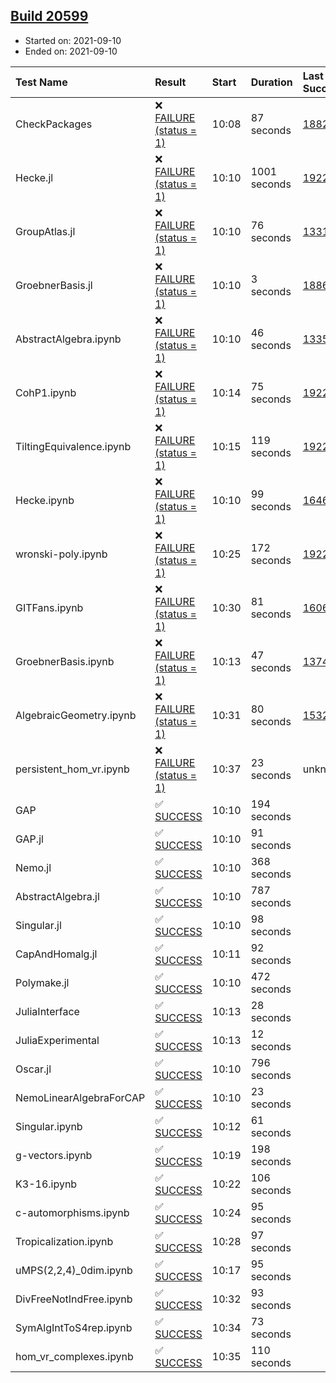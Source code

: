 ## [Build 20599](https://oscarci.mathematik.uni-kl.de/job/oscar/20599/)

* Started on: 2021-09-10
* Ended on: 2021-09-10

| Test Name    | Result | Start | Duration | Last Success | First Failure |
|:-------------|:-------|:------|:---------|:-------------|:--------------|
| CheckPackages | ❌ [FAILURE (status = 1)](https://oscarci.mathematik.uni-kl.de/job/oscar/20599/artifact/logs/build-20599/CheckPackages.log) | 10:08 | 87 seconds | [18822](https://oscarci.mathematik.uni-kl.de/job/oscar/18822/) | [18823](https://oscarci.mathematik.uni-kl.de/job/oscar/18823/) |
| Hecke.jl | ❌ [FAILURE (status = 1)](https://oscarci.mathematik.uni-kl.de/job/oscar/20599/artifact/logs/build-20599/Hecke.jl.log) | 10:10 | 1001 seconds | [19222](https://oscarci.mathematik.uni-kl.de/job/oscar/19222/) | [20152](https://oscarci.mathematik.uni-kl.de/job/oscar/20152/) |
| GroupAtlas.jl | ❌ [FAILURE (status = 1)](https://oscarci.mathematik.uni-kl.de/job/oscar/20599/artifact/logs/build-20599/GroupAtlas.jl.log) | 10:10 | 76 seconds | [13311](https://oscarci.mathematik.uni-kl.de/job/oscar/13311/) | [13312](https://oscarci.mathematik.uni-kl.de/job/oscar/13312/) |
| GroebnerBasis.jl | ❌ [FAILURE (status = 1)](https://oscarci.mathematik.uni-kl.de/job/oscar/20599/artifact/logs/build-20599/GroebnerBasis.jl.log) | 10:10 | 3 seconds | [18864](https://oscarci.mathematik.uni-kl.de/job/oscar/18864/) | [18865](https://oscarci.mathematik.uni-kl.de/job/oscar/18865/) |
| AbstractAlgebra.ipynb | ❌ [FAILURE (status = 1)](https://oscarci.mathematik.uni-kl.de/job/oscar/20599/artifact/logs/build-20599/AbstractAlgebra.ipynb.log) | 10:10 | 46 seconds | [13355](https://oscarci.mathematik.uni-kl.de/job/oscar/13355/) | [13356](https://oscarci.mathematik.uni-kl.de/job/oscar/13356/) |
| CohP1.ipynb | ❌ [FAILURE (status = 1)](https://oscarci.mathematik.uni-kl.de/job/oscar/20599/artifact/logs/build-20599/CohP1.ipynb.log) | 10:14 | 75 seconds | [19222](https://oscarci.mathematik.uni-kl.de/job/oscar/19222/) | [20152](https://oscarci.mathematik.uni-kl.de/job/oscar/20152/) |
| TiltingEquivalence.ipynb | ❌ [FAILURE (status = 1)](https://oscarci.mathematik.uni-kl.de/job/oscar/20599/artifact/logs/build-20599/TiltingEquivalence.ipynb.log) | 10:15 | 119 seconds | [19222](https://oscarci.mathematik.uni-kl.de/job/oscar/19222/) | [20152](https://oscarci.mathematik.uni-kl.de/job/oscar/20152/) |
| Hecke.ipynb | ❌ [FAILURE (status = 1)](https://oscarci.mathematik.uni-kl.de/job/oscar/20599/artifact/logs/build-20599/Hecke.ipynb.log) | 10:10 | 99 seconds | [16463](https://oscarci.mathematik.uni-kl.de/job/oscar/16463/) | [16464](https://oscarci.mathematik.uni-kl.de/job/oscar/16464/) |
| wronski-poly.ipynb | ❌ [FAILURE (status = 1)](https://oscarci.mathematik.uni-kl.de/job/oscar/20599/artifact/logs/build-20599/wronski-poly.ipynb.log) | 10:25 | 172 seconds | [19222](https://oscarci.mathematik.uni-kl.de/job/oscar/19222/) | [20152](https://oscarci.mathematik.uni-kl.de/job/oscar/20152/) |
| GITFans.ipynb | ❌ [FAILURE (status = 1)](https://oscarci.mathematik.uni-kl.de/job/oscar/20599/artifact/logs/build-20599/GITFans.ipynb.log) | 10:30 | 81 seconds | [16068](https://oscarci.mathematik.uni-kl.de/job/oscar/16068/) | [16069](https://oscarci.mathematik.uni-kl.de/job/oscar/16069/) |
| GroebnerBasis.ipynb | ❌ [FAILURE (status = 1)](https://oscarci.mathematik.uni-kl.de/job/oscar/20599/artifact/logs/build-20599/GroebnerBasis.ipynb.log) | 10:13 | 47 seconds | [13748](https://oscarci.mathematik.uni-kl.de/job/oscar/13748/) | [13749](https://oscarci.mathematik.uni-kl.de/job/oscar/13749/) |
| AlgebraicGeometry.ipynb | ❌ [FAILURE (status = 1)](https://oscarci.mathematik.uni-kl.de/job/oscar/20599/artifact/logs/build-20599/AlgebraicGeometry.ipynb.log) | 10:31 | 80 seconds | [15322](https://oscarci.mathematik.uni-kl.de/job/oscar/15322/) | [15323](https://oscarci.mathematik.uni-kl.de/job/oscar/15323/) |
| persistent_hom_vr.ipynb | ❌ [FAILURE (status = 1)](https://oscarci.mathematik.uni-kl.de/job/oscar/20599/artifact/logs/build-20599/persistent_hom_vr.ipynb.log) | 10:37 | 23 seconds | unknown | unknown |
| GAP | ✅ [SUCCESS](https://oscarci.mathematik.uni-kl.de/job/oscar/20599/artifact/logs/build-20599/GAP.log) | 10:10 | 194 seconds |  |  |
| GAP.jl | ✅ [SUCCESS](https://oscarci.mathematik.uni-kl.de/job/oscar/20599/artifact/logs/build-20599/GAP.jl.log) | 10:10 | 91 seconds |  |  |
| Nemo.jl | ✅ [SUCCESS](https://oscarci.mathematik.uni-kl.de/job/oscar/20599/artifact/logs/build-20599/Nemo.jl.log) | 10:10 | 368 seconds |  |  |
| AbstractAlgebra.jl | ✅ [SUCCESS](https://oscarci.mathematik.uni-kl.de/job/oscar/20599/artifact/logs/build-20599/AbstractAlgebra.jl.log) | 10:10 | 787 seconds |  |  |
| Singular.jl | ✅ [SUCCESS](https://oscarci.mathematik.uni-kl.de/job/oscar/20599/artifact/logs/build-20599/Singular.jl.log) | 10:10 | 98 seconds |  |  |
| CapAndHomalg.jl | ✅ [SUCCESS](https://oscarci.mathematik.uni-kl.de/job/oscar/20599/artifact/logs/build-20599/CapAndHomalg.jl.log) | 10:11 | 92 seconds |  |  |
| Polymake.jl | ✅ [SUCCESS](https://oscarci.mathematik.uni-kl.de/job/oscar/20599/artifact/logs/build-20599/Polymake.jl.log) | 10:10 | 472 seconds |  |  |
| JuliaInterface | ✅ [SUCCESS](https://oscarci.mathematik.uni-kl.de/job/oscar/20599/artifact/logs/build-20599/JuliaInterface.log) | 10:13 | 28 seconds |  |  |
| JuliaExperimental | ✅ [SUCCESS](https://oscarci.mathematik.uni-kl.de/job/oscar/20599/artifact/logs/build-20599/JuliaExperimental.log) | 10:13 | 12 seconds |  |  |
| Oscar.jl | ✅ [SUCCESS](https://oscarci.mathematik.uni-kl.de/job/oscar/20599/artifact/logs/build-20599/Oscar.jl.log) | 10:10 | 796 seconds |  |  |
| NemoLinearAlgebraForCAP | ✅ [SUCCESS](https://oscarci.mathematik.uni-kl.de/job/oscar/20599/artifact/logs/build-20599/NemoLinearAlgebraForCAP.log) | 10:10 | 23 seconds |  |  |
| Singular.ipynb | ✅ [SUCCESS](https://oscarci.mathematik.uni-kl.de/job/oscar/20599/artifact/logs/build-20599/Singular.ipynb.log) | 10:12 | 61 seconds |  |  |
| g-vectors.ipynb | ✅ [SUCCESS](https://oscarci.mathematik.uni-kl.de/job/oscar/20599/artifact/logs/build-20599/g-vectors.ipynb.log) | 10:19 | 198 seconds |  |  |
| K3-16.ipynb | ✅ [SUCCESS](https://oscarci.mathematik.uni-kl.de/job/oscar/20599/artifact/logs/build-20599/K3-16.ipynb.log) | 10:22 | 106 seconds |  |  |
| c-automorphisms.ipynb | ✅ [SUCCESS](https://oscarci.mathematik.uni-kl.de/job/oscar/20599/artifact/logs/build-20599/c-automorphisms.ipynb.log) | 10:24 | 95 seconds |  |  |
| Tropicalization.ipynb | ✅ [SUCCESS](https://oscarci.mathematik.uni-kl.de/job/oscar/20599/artifact/logs/build-20599/Tropicalization.ipynb.log) | 10:28 | 97 seconds |  |  |
| uMPS(2,2,4)_0dim.ipynb | ✅ [SUCCESS](https://oscarci.mathematik.uni-kl.de/job/oscar/20599/artifact/logs/build-20599/uMPS-2-2-4-_0dim.ipynb.log) | 10:17 | 95 seconds |  |  |
| DivFreeNotIndFree.ipynb | ✅ [SUCCESS](https://oscarci.mathematik.uni-kl.de/job/oscar/20599/artifact/logs/build-20599/DivFreeNotIndFree.ipynb.log) | 10:32 | 93 seconds |  |  |
| SymAlgIntToS4rep.ipynb | ✅ [SUCCESS](https://oscarci.mathematik.uni-kl.de/job/oscar/20599/artifact/logs/build-20599/SymAlgIntToS4rep.ipynb.log) | 10:34 | 73 seconds |  |  |
| hom_vr_complexes.ipynb | ✅ [SUCCESS](https://oscarci.mathematik.uni-kl.de/job/oscar/20599/artifact/logs/build-20599/hom_vr_complexes.ipynb.log) | 10:35 | 110 seconds |  |  |
